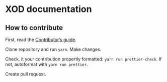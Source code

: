 # XOD documentation

## How to contribute

First, read the [Contributor’s guide](https://xod.io/docs/contributing/).

Clone repository and run `yarn`. Make changes.

Check, it your contribution propertly formatted: `yarn run prettier-check`. If
not, autoformat with `yarn run prettier`.

Create pull request.
